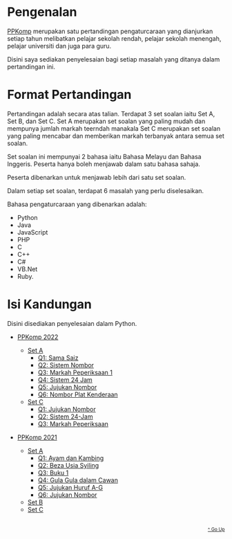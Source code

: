 # Pengenalan

[PPKomp][1] merupakan satu pertandingan pengaturcaraan yang dianjurkan setiap tahun melibatkan pelajar sekolah rendah, pelajar sekolah menengah, pelajar universiti dan juga para guru.

Disini saya sediakan penyelesaian bagi setiap masalah yang ditanya dalam pertandingan ini.

# Format Pertandingan

Pertandingan adalah secara atas talian. Terdapat 3 set soalan iaitu Set A, Set B, dan Set C. Set A merupakan set soalan yang paling mudah dan mempunya jumlah markah teerndah manakala Set C merupakan set soalan yang paling mencabar dan memberikan markah terbanyak antara semua set soalan.

Set soalan ini mempunyai 2 bahasa iaitu Bahasa Melayu dan Bahasa Inggeris. Peserta hanya boleh menjawab dalam satu bahasa sahaja.

Peserta dibenarkan untuk menjawab lebih dari satu set soalan.

Dalam setiap set soalan, terdapat 6 masalah yang perlu diselesaikan.

Bahasa pengaturcaraan yang dibenarkan adalah:

-   Python
-   Java
-   JavaScript
-   PHP
-   C
-   C++
-   C#
-   VB.Net
-   Ruby.

# Isi Kandungan

Disini disediakan penyelesaian dalam Python.

-   [PPKomp 2022](./PPKomp2022)

    -   [Set A](./PPKomp2022/Set%20A)
        -   [Q1: Sama Saiz](./PPKomp2022/Set%20A/README.md#1.0-sama-saiz)
        -   [Q2: Sistem Nombor](./PPKomp2022/Set%20A/README.md#2.0-sistem-nombor)
        -   [Q3: Markah Peperiksaan 1](./PPKomp2022/Set%20A/README.md#3.0-markah-peperiksaan-1)
        -   [Q4: Sistem 24 Jam](./PPKomp2022/Set%20A/README.md#4.0-sistem-24-jam)
        -   [Q5: Jujukan Nombor](./PPKomp2022/Set%20A/README.md#5.0-jujukan-nombor)
        -   [Q6: Nombor Plat Kenderaan](./PPKomp2022/Set%20A/README.md##6.0-nombor-plat-kenderaan)
    -   [Set C](./PPKomp2022/Set%20C)
        -   [Q1: Jujukan Nombor](./PPKomp2022/Set%20C/README.md#1.0-jujukan-nombor)
        -   [Q2: Sistem 24-Jam](./PPKomp2022/Set%20C/README.md#2.0-sistem-24-jam)
        -   [Q3: Markah Peperiksaan](./PPKomp2022/Set%20C/README.md#3.0-markah-peperiksaan)

-   [PPKomp 2021](./PPKomp2021/)
    -   [Set A](./PPKomp2021/Set%20A)
        -   [Q1: Ayam dan Kambing](./PPKomp2021/Set%20A/README.md#ayam-dan-kambing)
        -   [Q2: Beza Usia Syiling](./PPKomp2021/Set%20A/README.md#beza-usia-syiling)
        -   [Q3: Buku 1](./PPKomp2021/Set%20A/README.md#buku-1)
        -   [Q4: Gula Gula dalam Cawan](./PPKomp2021/Set%20A/README.md#gula-gula-dalam-cawan)
        -   [Q5: Jujukan Huruf A-G](./PPKomp2021/Set%20A/README.md#jujukan-huruf-a-g)
        -   [Q6: Jujukan Nombor](./PPKomp2021/Set%20A/README.md#jujukan-nombor)
    -   [Set B](./PPKomp2021/Set%20B)
    -   [Set C](./PPKomp2021/Set%20C)

[1]: https://www.ppkomp.com.my/

</br>

<div style="text-align: right">
    <a href="#isi-kandungan" style="font-size: .75em">^ Go Up</a>
</div>
